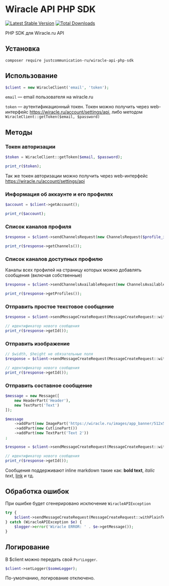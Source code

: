 # Wiracle API PHP SDK

[![Latest Stable Version](https://poser.pugx.org/justcommunication-ru/wiracle-api-php-sdk/v)](//packagist.org/packages/justcommunication-ru/wiracle-api-php-sdk) [![Total Downloads](https://poser.pugx.org/justcommunication-ru/wiracle-api-php-sdk/downloads)](//packagist.org/packages/justcommunication-ru/wiracle-api-php-sdk) 

PHP SDK для Wiracle.ru API

## Установка

`composer require justcommunication-ru/wiracle-api-php-sdk`

## Использование

```php
$client = new WiracleClient('email', 'token');
```

`email` — email пользователя на wiracle.ru

`token` — аутентификационный токен. 
Токен можно получить через web-интерфейс https://wiracle.ru/account/settings/api, либо методом `WiracleClient::getToken($email, $password)`

## Методы

### Токен авторизации

```php
$token = WiracleClient::getToken($email, $password);

print_r($token);
```

Так же токен авторизации можно получить через web-интерфейс
https://wiracle.ru/account/settings/api

### Информация об аккаунте и его профилях

```php
$account = $client->getAccount();

print_r($account);
```

### Список каналов профиля

```php
$response = $client->sendChannelsRequest(new ChannelsRequest($profile_id));

print_r($response->getChannels());
```

### Список каналов доступных профилю

Каналы всех профилей на страницу которых можно добавлять сообщения (включая собственные)

```php
$response = $client->sendChannelsAvailableRequest(new ChannelsAvailableRequest($profile_id));

print_r($response->getProfiles());
```

### Отправить простое текстовое сообщение

```php
$response = $client->sendMessageCreateRequest(MessageCreateRequest::withPlainText($profile_id, $channel_id, $text));

// идентификатор нового сообщения
print_r($response->getId());
```

### Отправить изображение

```php
// $width, $height не обязательные поля
$response = $client->sendMessageCreateRequest(MessageCreateRequest::withImage($profile_id, $channel_id, $src, $width, $height));

// идентификатор нового сообщения
print_r($response->getId());
```

### Отправить составное сообщение

```php
$message = new Message([
    new HeaderPart('Header'),
    new TextPart('Text')
]);

$message
    ->addPart(new ImagePart('https://wiracle.ru/images/app_banner/512x512.png', 512, 512))
    ->addPart(new CutlinePart())
    ->addPart(new TextPart('Text 2'))
;

$response = $client->sendMessageCreateRequest(MessageCreateRequest::withMessage($profile_id, $channel_id, $message));

// идентификатор нового сообщения
print_r($response->getId());
```

Сообщения поддерживают inline markdown такие как: **bold text**, *italic text*, [link](https://github.com/JustCommunication-ru/wiracle-api-php-sdk) и тд.

## Обработка ошибок

При ошибке будет сгенерировано исключение ```WiracleAPIException```

```php
try {
    $client->sendMessageCreateRequest(MessageCreateRequest::withPlainText($profile_id, $channel_id, $text));
} catch (WiracleAPIException $e) {
    $logger->error('Wiracle ERROR: ' . $e->getMessage());
}
```

## Логирование

В $client можно передать свой `Psr\Logger`.

```php
$client->setLogger($someLogger);
```

По-умолчанию, логирование отключено.
